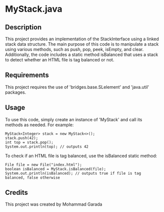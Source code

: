 # MyStack.java
## Description 
This project provides an implementation of the StackInterface using a linked stack data structure. The main purpose of this code is to manipulate a stack using various methods, such as push, pop, peek, isEmpty, and clear. Additionally, the code includes a static method isBalanced that uses a stack to detect whether an HTML file is tag balanced or not.
## Requirements 
This project requires the use of 'bridges.base.SLelement' and 'java.util' packages.
## Usage 
To use this code, simply create an instance of 'MyStack' and call its methods as needed. For example:
```
MyStack<Integer> stack = new MyStack<>();
stack.push(42);
int top = stack.pop();
System.out.println(top); // outputs 42
```
To check if an HTML file is tag balanced, use the isBalanced static method:
```
File file = new File("index.html");
boolean isBalanced = MyStack.isBalanced(file);
System.out.println(isBalanced); // outputs true if file is tag balanced, false otherwise
```
## Credits 
This project was created by Mohammad Garada
